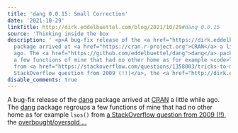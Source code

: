```yaml
---
title: 'dang 0.0.15: Small Correction'
date: '2021-10-29'
linkTitle: http://dirk.eddelbuettel.com/blog/2021/10/29#dang_0.0.15
source: 'Thinking inside the box   '
description: ' <p>A bug-fix release of the <a href="https://dirk.eddelbuettel.com/code/dang">dang</a>
  package arrived at <a href="https://cran.r-project.org">CRAN</a> a little while
  ago. The <a href="https://github.com/eddelbuettel/dang">dang</a> package regroups
  a few functions of mine that had no other home as for example <code>lsos()</code>
  from <a href="https://stackoverflow.com/questions/1358003/tricks-to-manage-the-available-memory-in-an-r-session">a
  StackOverflow question from 2009 (!!)</a>, the <a href="http://dirk.eddelbuettel.com/blog/2017/07/29/#updated_overbought_oversold_plot">overbought/oversold  ...'
disable_comments: true
---
```

 <p>A bug-fix release of the <a href="https://dirk.eddelbuettel.com/code/dang">dang</a> package arrived at <a href="https://cran.r-project.org">CRAN</a> a little while ago. The <a href="https://github.com/eddelbuettel/dang">dang</a> package regroups a few functions of mine that had no other home as for example <code>lsos()</code> from <a href="https://stackoverflow.com/questions/1358003/tricks-to-manage-the-available-memory-in-an-r-session">a StackOverflow question from 2009 (!!)</a>, the <a href="http://dirk.eddelbuettel.com/blog/2017/07/29/#updated_overbought_oversold_plot">overbought/oversold  ...